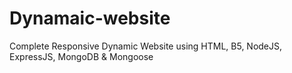 # Dynamaic-website
Complete Responsive Dynamic Website using HTML, B5, NodeJS, ExpressJS, MongoDB &amp; Mongoose
